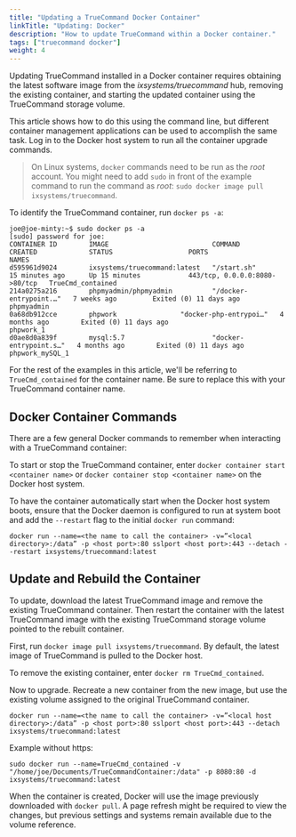 ```yaml
---
title: "Updating a TrueCommand Docker Container"
linkTitle: "Updating: Docker"
description: "How to update TrueCommand within a Docker container."
tags: ["truecommand docker"]
weight: 4
---
```


Updating TrueCommand installed in a Docker container requires obtaining the latest software image from the *ixsystems/truecommand* hub, removing the existing container, and starting the updated container using the TrueCommand storage volume.

This article shows how to do this using the command line, but different container management applications can be used to accomplish the same task.
Log in to the Docker host system to run all the container upgrade commands.

> On Linux systems, `docker` commands need to be run as the *root* account. You might need to add `sudo` in front of the example command to run the command as *root*: `sudo docker image pull ixsystems/truecommand`.

To identify the TrueCommand container, run `docker ps -a`:

	joe@joe-minty:~$ sudo docker ps -a
	[sudo] password for joe:     
	CONTAINER ID        IMAGE                          COMMAND                  CREATED             STATUS                   PORTS                           NAMES
	d595961d9024        ixsystems/truecommand:latest   "/start.sh"              15 minutes ago      Up 15 minutes            443/tcp, 0.0.0.0:8080->80/tcp   TrueCmd_contained
	214a0275a216        phpmyadmin/phpmyadmin          "/docker-entrypoint.…"   7 weeks ago         Exited (0) 11 days ago                                   phpmyadmin
	0a68db912cce        phpwork                "docker-php-entrypoi…"   4 months ago        Exited (0) 11 days ago                                   phpwork_1
	d0ae8d0a839f        mysql:5.7                      "docker-entrypoint.s…"   4 months ago        Exited (0) 11 days ago                                   phpwork_mySQL_1

For the rest of the examples in this article, we'll be referring to `TrueCmd_contained` for the container name.
Be sure to replace this with your TrueCommand container name.

## Docker Container Commands

There are a few general Docker commands to remember when interacting with a TrueCommand container:

To start or stop the TrueCommand container, enter `docker container start <container name>` or `docker container stop <container name>` on the Docker host system. 

To have the container automatically start when the Docker host system boots, ensure that the Docker daemon is configured to run at system boot and add the `--restart` flag to the initial `docker run` command:

	docker run --name=<the name to call the container> -v=”<local directory>:/data” -p <host port>:80 sslport <host port>:443 --detach --restart ixsystems/truecommand:latest

## Update and Rebuild the Container

To update, download the latest TrueCommand image and remove the existing TrueCommand container. Then restart the container with the latest TrueCommand image with the existing TrueCommand storage volume pointed to the rebuilt container.

First, run `docker image pull ixsystems/truecommand`.
By default, the latest image of TrueCommand is pulled to the Docker host.

To remove the existing container, enter `docker rm TrueCmd_contained`.

Now to upgrade.
Recreate a new container from the new image, but use the existing volume assigned to the original TrueCommand container. 

	docker run --name=<the name to call the container> -v=”<local host directory>:/data” -p <host port>:80 sslport <host port>:443 --detach ixsystems/truecommand:latest

Example without https:

	sudo docker run --name=TrueCmd_contained -v "/home/joe/Documents/TrueCommandContainer:/data" -p 8080:80 -d ixsystems/truecommand:latest

When the container is created, Docker will use the image previously downloaded with `docker pull`.
A page refresh might be required to view the changes, but previous settings and systems remain available due to the volume reference.
